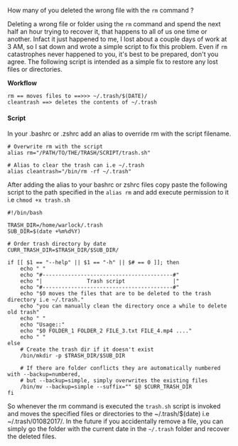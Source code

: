 
How many of you deleted the wrong file with the `rm` command ?

Deleting a wrong file or folder using the `rm` command and spend the next half an hour trying to recover it, that happens to all of us one time or another. Infact it just happened to me, I lost about a couple days of work at 3 AM, so I sat down and wrote a simple script to fix this problem. Even if `rm` catastrophes never happened to you, it's best to be prepared, don't you agree. The following script is intended as a simple fix to restore any lost files or directories.

**Workflow**

    rm == moves files to ==>>> ~/.trash/$(DATE)/
    cleantrash ==> deletes the contents of ~/.trash
    
#### Script

In your .bashrc or .zshrc add an alias to override rm with the script filename.

```
# Overwrite rm with the script
alias rm="/PATH/TO/THE/TRASH/SCRIPT/trash.sh"

# Alias to clear the trash can i.e ~/.trash
alias cleantrash="/bin/rm -rf ~/.trash"
```

After adding the alias to your bashrc or zshrc files copy paste the following script to the path specified in the `alias rm` and add execute permission to it i.e `chmod +x trash.sh`

```
#!/bin/bash

TRASH_DIR=/home/warlock/.trash
SUB_DIR=$(date +%m%d%Y)

# Order trash directory by date
CURR_TRASH_DIR=$TRASH_DIR/$SUB_DIR/

if [[ $1 == "--help" || $1 == "-h" || $# == 0 ]]; then
    echo " "
    echo "#-----------------------------------------#"
    echo "|              Trash script               |"
    echo "#-----------------------------------------#"
    echo "$0 moves the files that are to be deleted to the trash directory i.e ~/.trash."
    echo "you can manually clean the directory once a while to delete old trash"
    echo " "
    echo "Usage::"
    echo "$0 FOLDER_1 FOLDER_2 FILE_3.txt FILE_4.mp4 ...."
    echo " "
else
    # Create the trash dir if it doesn't exist
    /bin/mkdir -p $TRASH_DIR/$SUB_DIR

    # If there are folder conflicts they are automatically numbered with --backup=numbered, 
    # but --backup=simple, simply overwrites the existing files
    /bin/mv --backup=simple --suffix="" $@ $CURR_TRASH_DIR
fi

```

So whenever the rm command is executed the `trash.sh` script is invoked and moves the specified files or directories to the ~/.trash/$(date) i.e ~/.trash/01082017/. In the future if you accidentally remove a file, you can simply go the folder with the current date in the `~/.trash` folder and recover the deleted files.

